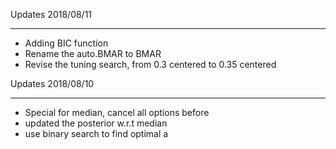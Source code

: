 Updates 2018/08/11

----

- Adding BIC function
- Rename the auto.BMAR to BMAR
- Revise the tuning search, from 0.3 centered to 0.35 centered



Updates 2018/08/10

----

- Special for median, cancel all options before
- updated the posterior w.r.t median
- use binary search to find optimal a

